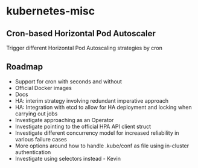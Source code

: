 # kubernetes-misc

## Cron-based Horizontal Pod Autoscaler

Trigger different Horizontal Pod Autoscaling strategies by cron 

## Roadmap
- Support for cron with seconds and without
- Official Docker images
- Docs
- HA: interim strategy involving redundant imperative approach
- HA: Integration with etcd to allow for HA deployment and locking when carrying out jobs
- Investigate approaching as an Operator
- Investigate pointing to the official HPA API client struct
- Investigate different concurrency model for increased reliability in various failure cases 
- More options around how to handle .kube/conf as file using in-cluster authentication
- Investigate using selectors instead - Kevin
